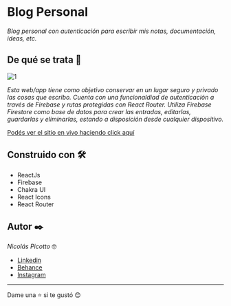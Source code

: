 # Blog Personal

_Blog personal con autenticación para escribir mis notas, documentación, ideas, etc._

## De qué se trata 🚀

![1](https://mir-s3-cdn-cf.behance.net/project_modules/1400_opt_1/18e6f8161548765.63c70e9767593.jpg)

_Esta web/app tiene como objetivo conservar en un lugar seguro y privado las cosas que escribo._
_Cuenta con una funcionaldiad de autenticación a través de Firebase y rutas protegidas con React Router._
_Utiliza Firebase Firestore como base de datos para crear las entradas, editarlas, guardarlas y eliminarlas, estando a disposición desde cualquier dispositivo._

[Podés ver el sitio en vivo haciendo click aquí](https://blog-nico.vercel.app/)

## Construido con 🛠️

- ReactJs
- Firebase
- Chakra UI
- React Icons
- React Router

## Autor ✒️

_Nicolás Picotto_ :nerd_face:

- [Linkedin](https://github.com/NicoPicotto)
- [Behance](https://www.behance.net/nicolaspicotto)
- [Instagram](https://www.instagram.com/npicotto)

---

Dame una :star: si te gustó 😊
